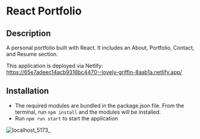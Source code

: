 # React Portfolio

## Description

A personal portfolio built with React. It includes an About, Portfolio, Contact, and Resume section.

This application is deployed via Netlify: https://65e7adeec14acb9316bc4470--lovely-griffin-8aab1a.netlify.app/

## Installation

- The required modules are bundled in the package.json file. From the terminal, run  `npm install` and the modules will be installed.
- Run `npm run start` to start the application

![localhost_5173_](https://github.com/Erik-Aku/React-Portfolio/assets/92487526/407690c4-16a1-495c-94b6-b9f8e30ec10e)
